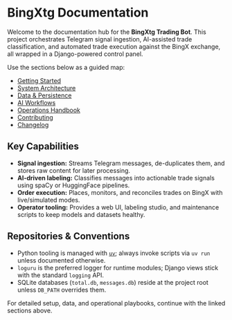 # BingXtg Documentation

Welcome to the documentation hub for the **BingXtg Trading Bot**. This project orchestrates Telegram signal ingestion, AI-assisted trade classification, and automated trade execution against the BingX exchange, all wrapped in a Django-powered control panel.

Use the sections below as a guided map:

- [Getting Started](./setup.md)
- [System Architecture](./architecture.md)
- [Data & Persistence](./data.md)
- [AI Workflows](./ai.md)
- [Operations Handbook](./operations.md)
- [Contributing](../CONTRIBUTING.md)
- [Changelog](../CHANGELOG.md)

## Key Capabilities

- **Signal ingestion:** Streams Telegram messages, de-duplicates them, and stores raw content for later processing.
- **AI-driven labeling:** Classifies messages into actionable trade signals using spaCy or HuggingFace pipelines.
- **Order execution:** Places, monitors, and reconciles trades on BingX with live/simulated modes.
- **Operator tooling:** Provides a web UI, labeling studio, and maintenance scripts to keep models and datasets healthy.

## Repositories & Conventions

- Python tooling is managed with [`uv`](https://github.com/astral-sh/uv); always invoke scripts via `uv run` unless documented otherwise.
- `loguru` is the preferred logger for runtime modules; Django views stick with the standard `logging` API.
- SQLite databases (`total.db`, `messages.db`) reside at the project root unless `DB_PATH` overrides them.

For detailed setup, data, and operational playbooks, continue with the linked sections above.
